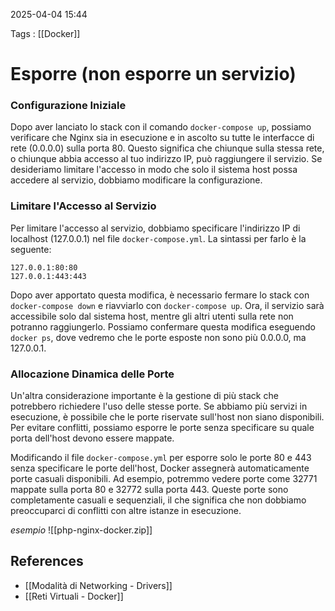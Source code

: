 2025-04-04 15:44

Tags : [[Docker]]

# Esporre (non esporre un servizio)

### Configurazione Iniziale

Dopo aver lanciato lo stack con il comando `docker-compose up`, possiamo verificare che Nginx sia in esecuzione e in ascolto su tutte le interfacce di rete (0.0.0.0) sulla porta 80. Questo significa che chiunque sulla stessa rete, o chiunque abbia accesso al tuo indirizzo IP, può raggiungere il servizio. Se desideriamo limitare l'accesso in modo che solo il sistema host possa accedere al servizio, dobbiamo modificare la configurazione.

### Limitare l'Accesso al Servizio

Per limitare l'accesso al servizio, dobbiamo specificare l'indirizzo IP di localhost (127.0.0.1) nel file `docker-compose.yml`. La sintassi per farlo è la seguente:

```
127.0.0.1:80:80
127.0.0.1:443:443
```

Dopo aver apportato questa modifica, è necessario fermare lo stack con `docker-compose down` e riavviarlo con `docker-compose up`. Ora, il servizio sarà accessibile solo dal sistema host, mentre gli altri utenti sulla rete non potranno raggiungerlo. Possiamo confermare questa modifica eseguendo `docker ps`, dove vedremo che le porte esposte non sono più 0.0.0.0, ma 127.0.0.1.

### Allocazione Dinamica delle Porte

Un'altra considerazione importante è la gestione di più stack che potrebbero richiedere l'uso delle stesse porte. Se abbiamo più servizi in esecuzione, è possibile che le porte riservate sull'host non siano disponibili. Per evitare conflitti, possiamo esporre le porte senza specificare su quale porta dell'host devono essere mappate.

Modificando il file `docker-compose.yml` per esporre solo le porte 80 e 443 senza specificare le porte dell'host, Docker assegnerà automaticamente porte casuali disponibili. Ad esempio, potremmo vedere porte come 32771 mappate sulla porta 80 e 32772 sulla porta 443. Queste porte sono completamente casuali e sequenziali, il che significa che non dobbiamo preoccuparci di conflitti con altre istanze in esecuzione.

*esempio*
![[php-nginx-docker.zip]]
## References

- [[Modalità di Networking - Drivers]]
- [[Reti Virtuali - Docker]]